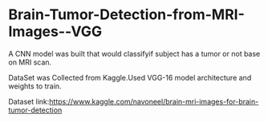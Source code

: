# Brain-Tumor-Detection-from-MRI-Images--VGG
A CNN model was built that would classifyif subject has a tumor or not base on MRI scan.


DataSet was Collected from Kaggle.Used VGG-16 model architecture and weights to train.



Dataset link:https://www.kaggle.com/navoneel/brain-mri-images-for-brain-tumor-detection
